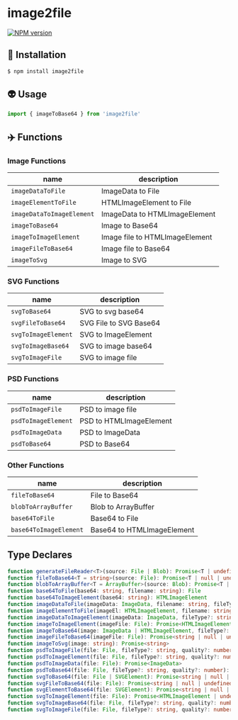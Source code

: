 # image2file

[![NPM version](https://img.shields.io/npm/v/image2file?color=a1b858&label=)](https://www.npmjs.com/package/image2file)

## 📎 Installation
```sh
$ npm install image2file
```
## 👽 Usage

```js
import { imageToBase64 } from 'image2file'
```

## ✈️ Functions

### Image Functions
| name                      | description                    |
| ------------------------- | ------------------------------ |
| `imageDataToFile`         | ImageData to File              |
| `imageElementToFile`      | HTMLImageElement to File       |
| `imageDataToImageElement` | ImageData to HTMLImageElement  |
| `imageToBase64`           | Image to Base64                |
| `imageToImageElement`     | Image file to HTMLImageElement |
| `imageFileToBase64`       | Image file to Base64           |
| `imageToSvg`              | Image to SVG                   |

### SVG Functions
| name                | description            |
| ------------------- | ---------------------- |
| `svgToBase64`       | SVG to svg base64      |
| `svgFileToBase64`   | SVG File to SVG Base64 |
| `svgToImageElement` | SVG to ImageElement    |
| `svgToImageBase64`  | SVG to image base64    |
| `svgToImageFile`    | SVG to image file      |

### PSD Functions
| name                | description             |
| ------------------- | ----------------------- |
| `psdToImageFile`    | PSD to image file       |
| `psdToImageElement` | PSD to HTMLImageElement |
| `psdToImageData`    | PSD to ImageData        |
| `psdToBase64`       | PSD to Base64           |

### Other Functions
| name                   | description                |
| ---------------------- | -------------------------- |
| `fileToBase64`         | File to Base64             |
| `blobToArrayBuffer`    | Blob to ArrayBuffer        |
| `base64ToFile`         | Base64 to File             |
| `base64ToImageElement` | Base64 to HTMLImageElement |

## Type Declares

```ts
function generateFileReader<T>(source: File | Blob): Promise<T | undefined | null>
function fileToBase64<T = string>(source: File): Promise<T | null | undefined>
function blobToArrayBuffer<T = ArrayBuffer>(source: Blob): Promise<T | null | undefined>
function base64ToFile(base64: string, filename: string): File
function base64ToImageElement(base64: string): HTMLImageElement
function imageDataToFile(imageData: ImageData, filename: string, fileType?: string, quality?: number): Promise<File>
function imageElementToFile(imageEl: HTMLImageElement, filename: string, fileType?: string, quality?: number): Promise<File>
function imageDataToImageElement(imageData: ImageData, fileType?: string, quality?: number): Promise<HTMLImageElement>
function imageToImageElement(imageFile: File): Promise<HTMLImageElement | undefined>
function imageToBase64(image: ImageData | HTMLImageElement, fileType?: string, quality?: number): Promise<string>
function imageFileToBase64(imageFile: File): Promise<string | null | undefined>
function imageToSvg(image: string): Promise<string>
function psdToImageFile(file: File, fileType?: string, quality?: number): Promise<File>
function psdToImageElement(file: File, fileType?: string, quality?: number): Promise<HTMLImageElement>
function psdToImageData(file: File): Promise<ImageData>
function psdToBase64(file: File, fileType?: string, quality?: number): Promise<string>
function svgToBase64(file: File | SVGElement): Promise<string | null | undefined> | undefined
function svgFileToBase64(file: File): Promise<string | null | undefined> | undefined
function svgElementToBase64(file: SVGElement): Promise<string | null | undefined> | undefined
function svgToImageElement(file: File): Promise<HTMLImageElement | undefined>
function svgToImageBase64(file: File, fileType?: string, quality?: number): Promise<string | undefined>
function svgToImageFile(file: File, fileType?: string, quality?: number): Promise<File | undefined>
```
